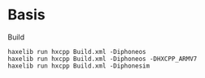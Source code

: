 Basis
=====

Build

	haxelib run hxcpp Build.xml -Diphoneos
	haxelib run hxcpp Build.xml -Diphoneos -DHXCPP_ARMV7
	haxelib run hxcpp Build.xml -Diphonesim